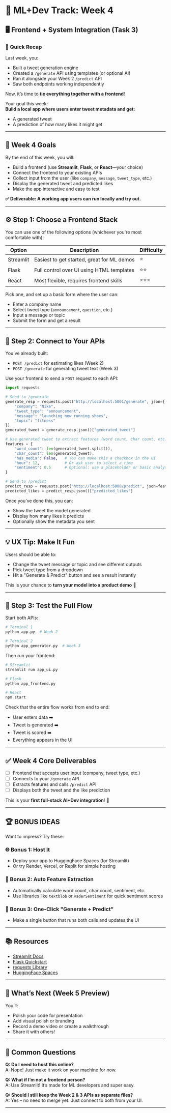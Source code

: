 # 🧩 ML+Dev Track: Week 4  
## 🖥️ Frontend + System Integration (Task 3)

### 🔁 Quick Recap  
Last week, you:  
- Built a tweet generation engine  
- Created a `/generate` API using templates (or optional AI)  
- Ran it alongside your Week 2 `/predict` API  
- Saw both endpoints working independently

Now, it’s time to **tie everything together with a frontend**!  

Your goal this week:  
**Build a local app where users enter tweet metadata and get:**
- A generated tweet
- A prediction of how many likes it might get

---  

## 🎯 Week 4 Goals  

By the end of this week, you will:
- Build a frontend (use **Streamlit**, **Flask**, or **React**—your choice)
- Connect the frontend to your existing APIs
- Collect input from the user (like `company`, `message`, `tweet_type`, etc.)
- Display the generated tweet and predicted likes
- Make the app interactive and easy to test

**✅ Deliverable: A working app users can run locally and try out.**

---

## ⚙️ Step 1: Choose a Frontend Stack

You can use one of the following options (whichever you're most comfortable with):

| Option     | Description | Difficulty |
|------------|-------------|------------|
| Streamlit  | Easiest to get started, great for ML demos | ⭐ |
| Flask      | Full control over UI using HTML templates | ⭐⭐ |
| React      | Most flexible, requires frontend skills | ⭐⭐⭐ |

Pick one, and set up a basic form where the user can:
- Enter a company name
- Select tweet type (`announcement`, `question`, etc.)
- Input a message or topic
- Submit the form and get a result

---

## 🔗 Step 2: Connect to Your APIs

You’ve already built:
- `POST /predict` for estimating likes (Week 2)
- `POST /generate` for generating tweet text (Week 3)

Use your frontend to send a `POST` request to each API:

```python
import requests

# Send to /generate
generate_resp = requests.post("http://localhost:5001/generate", json={
    "company": "Nike",
    "tweet_type": "announcement",
    "message": "launching new running shoes",
    "topic": "fitness"
})
generated_tweet = generate_resp.json()["generated_tweet"]

# Use generated tweet to extract features (word count, char count, etc.)
features = {
    "word_count": len(generated_tweet.split()),
    "char_count": len(generated_tweet),
    "has_media": False,   # You can make this a checkbox in the UI
    "hour": 12,           # Or ask user to select a time
    "sentiment": 0.5      # Optional: use a placeholder or basic analysis
}

# Send to /predict
predict_resp = requests.post("http://localhost:5000/predict", json=features)
predicted_likes = predict_resp.json()["predicted_likes"]
```

Once you’ve done this, you can:
- Show the tweet the model generated
- Display how many likes it predicts
- Optionally show the metadata you sent

---

## 💡 UX Tip: Make It Fun

Users should be able to:
- Change the tweet message or topic and see different outputs
- Pick tweet type from a dropdown
- Hit a "Generate & Predict" button and see a result instantly

This is your chance to **turn your model into a product demo** 🎯

---

## 🧪 Step 3: Test the Full Flow

Start both APIs:

```bash
# Terminal 1
python app.py  # Week 2

# Terminal 2
python app_generator.py  # Week 3
```

Then run your frontend:

```bash
# Streamlit
streamlit run app_ui.py

# Flask
python app_frontend.py

# React
npm start
```

Check that the entire flow works from end to end:
- User enters data ➡️
- Tweet is generated ➡️
- Tweet is scored ➡️
- Everything appears in the UI

---

## ✅ Week 4 Core Deliverables

- [ ] Frontend that accepts user input (company, tweet type, etc.)
- [ ] Connects to your `/generate` API
- [ ] Extracts features and calls `/predict` API
- [ ] Displays both the tweet and the like prediction

This is your **first full-stack AI+Dev integration**! 🎉

---

## 🏆 BONUS IDEAS

Want to impress? Try these:

### 🌐 Bonus 1: Host It
- Deploy your app to HuggingFace Spaces (for Streamlit)
- Or try Render, Vercel, or Replit for simple hosting

### 🤖 Bonus 2: Auto Feature Extraction
- Automatically calculate word count, char count, sentiment, etc.
- Use libraries like `textblob` or `vaderSentiment` for quick sentiment scores

### 🔁 Bonus 3: One-Click "Generate + Predict"
- Make a single button that runs both calls and updates the UI

---

## 📚 Resources

- [Streamlit Docs](https://docs.streamlit.io)
- [Flask Quickstart](https://flask.palletsprojects.com/en/2.0.x/quickstart/)
- [requests Library](https://docs.python-requests.org/)
- [HuggingFace Spaces](https://huggingface.co/spaces)

---

## 🔮 What’s Next (Week 5 Preview)

You’ll:
- Polish your code for presentation
- Add visual polish or branding
- Record a demo video or create a walkthrough
- Share it with others!

---

## 🙋 Common Questions

**Q: Do I need to host this online?**  
A: Nope! Just make it work on your machine for now.

**Q: What if I’m not a frontend person?**  
A: Use Streamlit! It’s made for ML developers and super easy.

**Q: Should I still keep the Week 2 & 3 APIs as separate files?**  
A: Yes – no need to merge yet. Just connect to both from your UI.

---
